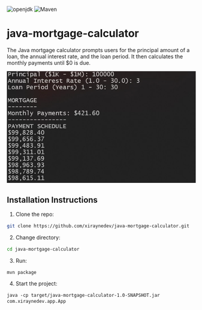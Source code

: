 ![openjdk](https://img.shields.io/badge/openjdk-11.0.16-blue)
![Maven](https://img.shields.io/badge/Maven-3.6.3-red)

# java-mortgage-calculator

The Java mortgage calculator prompts users for the principal amount of a loan, the annual interest rate, and the loan period. It then calculates the monthly payments until $0 is due.

![project screenshot](assets/project-screenshot.webp)

## Installation Instructions

1. Clone the repo:

```sh
git clone https://github.com/xiraynedev/java-mortgage-calculator.git
```

2. Change directory:

```sh
cd java-mortgage-calculator
```

3. Run:

```
mvn package
```

4. Start the project:

```
java -cp target/java-mortgage-calculator-1.0-SNAPSHOT.jar com.xiraynedev.app.App
```
